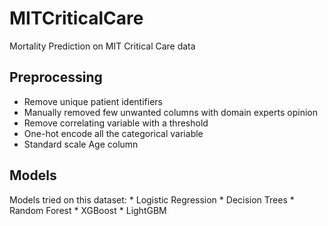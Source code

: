 # MITCriticalCare
Mortality Prediction on MIT Critical Care data

## Preprocessing
  * Remove unique patient identifiers
  * Manually removed few unwanted columns with domain experts opinion
  * Remove correlating variable with a threshold
  * One-hot encode all the categorical variable
  * Standard scale Age column
 
 ## Models
  Models tried on this dataset:
    * Logistic Regression
    * Decision Trees
    * Random Forest
    * XGBoost
    * LightGBM
    
